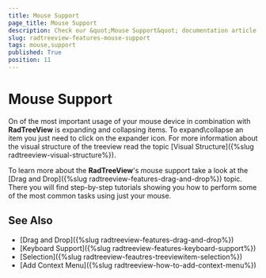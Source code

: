 ```yaml
---
title: Mouse Support
page_title: Mouse Support
description: Check our &quot;Mouse Support&quot; documentation article for the RadTreeView {{ site.framework_name }} control.
slug: radtreeview-features-mouse-support
tags: mouse,support
published: True
position: 11
---
```


# Mouse Support

On of the most important usage of your mouse device in combination with __RadTreeView__ is expanding and collapsing items. To expand\collapse an item you just need to click on the expander icon. For more information about the visual structure of the treeview read the topic [Visual Structure]({%slug radtreeview-visual-structure%}).

To learn more about the __RadTreeView__'s mouse support take a look at the [Drag and Drop]({%slug radtreeview-features-drag-and-drop%}) topic. There you will find step-by-step tutorials showing you how to perform some of the most common tasks using just your mouse.

## See Also
 * [Drag and Drop]({%slug radtreeview-features-drag-and-drop%})
 * [Keyboard Support]({%slug radtreeview-features-keyboard-support%})
 * [Selection]({%slug radtreeview-feautres-treeviewitem-selection%})
 * [Add Context Menu]({%slug radtreeview-how-to-add-context-menu%})
